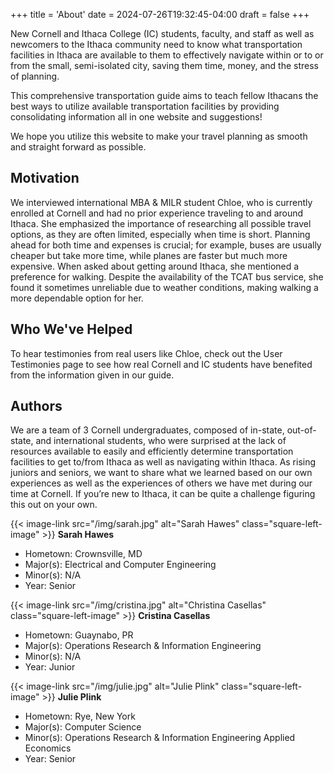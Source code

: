 +++
title = 'About'
date = 2024-07-26T19:32:45-04:00
draft = false
+++

New Cornell and Ithaca College (IC) students, faculty, and staff as well as newcomers to the Ithaca community need to know what transportation facilities in Ithaca are available to them to effectively navigate within or to or from the small, semi-isolated city, saving them time, money, and the stress of planning.

This comprehensive transportation guide aims to teach fellow Ithacans the best ways to utilize available transportation facilities by providing consolidating information all in one website and suggestions!

We hope you utilize this website to make your travel planning as smooth and straight forward as possible.

## Motivation
We interviewed international MBA & MILR student Chloe, who is currently enrolled at Cornell and had no prior experience traveling to and around Ithaca. She emphasized the importance of researching all possible travel options, as they are often limited, especially when time is short. Planning ahead for both time and expenses is crucial; for example, buses are usually cheaper but take more time, while planes are faster but much more expensive. When asked about getting around Ithaca, she mentioned a preference for walking. Despite the availability of the TCAT bus service, she found it sometimes unreliable due to weather conditions, making walking a more dependable option for her.

## Who We've Helped
To hear testimonies from real users like Chloe, check out the User Testimonies page to see how real Cornell and IC students have benefited from the information given in our guide. 

## Authors
We are a team of 3 Cornell undergraduates, composed of in-state, out-of-state, and international students, who were surprised at the lack of resources available to easily and efficiently determine transportation facilities to get to/from Ithaca as well as navigating within Ithaca. As rising juniors and seniors, we want to share what we learned based on our own experiences as well as the experiences of others we have met during our time at Cornell. If you’re new to Ithaca, it can be quite a challenge figuring this out on your own.

{{< image-link src="/img/sarah.jpg" alt="Sarah Hawes" class="square-left-image" >}}
**Sarah Hawes**
- Hometown: Crownsville, MD
- Major(s): Electrical and Computer Engineering
- Minor(s): N/A
- Year: Senior

{{< image-link src="/img/cristina.jpg" alt="Christina Casellas" class="square-left-image" >}}
**Cristina Casellas**
- Hometown: Guaynabo, PR
- Major(s): Operations Research & Information Engineering
- Minor(s): N/A
- Year: Junior

{{< image-link src="/img/julie.jpg" alt="Julie Plink" class="square-left-image" >}}
**Julie Plink**
- Hometown: Rye, New York
- Major(s): Computer Science
- Minor(s): Operations Research & Information Engineering Applied Economics
- Year: Senior


